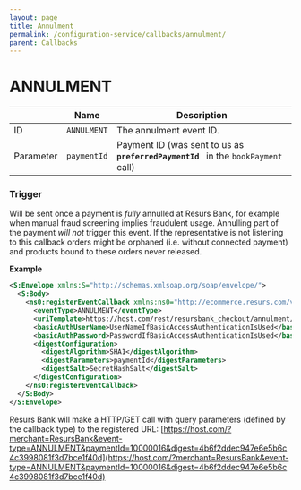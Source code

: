 ```yaml
---
layout: page
title: Annulment
permalink: /configuration-service/callbacks/annulment/
parent: Callbacks
---
```


# ANNULMENT 
  
|           | Name        | Description                                                                            |
|-----------|-------------|----------------------------------------------------------------------------------------|
| ID        | `ANNULMENT` | The annulment event ID.                                                                |
| Parameter | `paymentId` | Payment ID (was sent to us as` `**`preferredPaymentId`**` ` in the `bookPayment` call) |
  
### Trigger

Will be sent once a payment is *fully* annulled at Resurs Bank, for
example when manual fraud screening implies fraudulent usage. Annulling
part of the payment *will not* trigger this event.
If the representative is not listening to this callback orders might be
orphaned (i.e. without connected payment) and products bound to these
orders never released.

**Example**

```xml
<S:Envelope xmlns:S="http://schemas.xmlsoap.org/soap/envelope/">
  <S:Body>
    <ns0:registerEventCallback xmlns:ns0="http://ecommerce.resurs.com/v4/msg/configuration" xmlns:ns1="http://ecommerce.resurs.com/v4/msg/exception">
      <eventType>ANNULMENT</eventType>
      <uriTemplate>https://host.com/rest/resursbank_checkout/annulment/paymentId/{paymentId}/digest/{digest}</uriTemplate>
      <basicAuthUserName>UserNameIfBasicAccessAuthenticationIsUsed</basicAuthUserName>
      <basicAuthPassword>PasswordIfBasicAccessAuthenticationIsUsed</basicAuthPassword>
      <digestConfiguration>
        <digestAlgorithm>SHA1</digestAlgorithm>
        <digestParameters>paymentId</digestParameters>
        <digestSalt>SecretHashSalt</digestSalt>
      </digestConfiguration>
    </ns0:registerEventCallback>
  </S:Body>
</S:Envelope> 
```

Resurs Bank will make a HTTP/GET call with query parameters (defined by
the callback type) to the registered URL:
[https://host.com/?merchant=ResursBank&event-type=ANNULMENT&paymentId=10000016&digest=4b6f2ddec947e6e5b6c4c3998081f3d7bce1f40d](https://host.com/?merchant=ResursBank&event-type=ANNULMENT&paymentId=10000016&digest=4b6f2ddec947e6e5b6c4c3998081f3d7bce1f40d)
  
